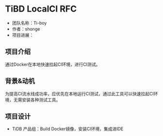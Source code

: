 # TiBD LocalCI RFC
- 团队名称：Ti-boy
- 作者：shonge
- 项目进展：

## 项目介绍
通过Docker在本地快速拉起CI环境，进行CI测试。

## 背景&动机
为提高CI流水线成功率，应优先在本地运行CI测试，通过此工具可以快速拉起CI环境，无需安装各种测试工具。

## 项目设计

- TiDB 产品组：Build Docker镜像，安装CI环境，集成进IDE

